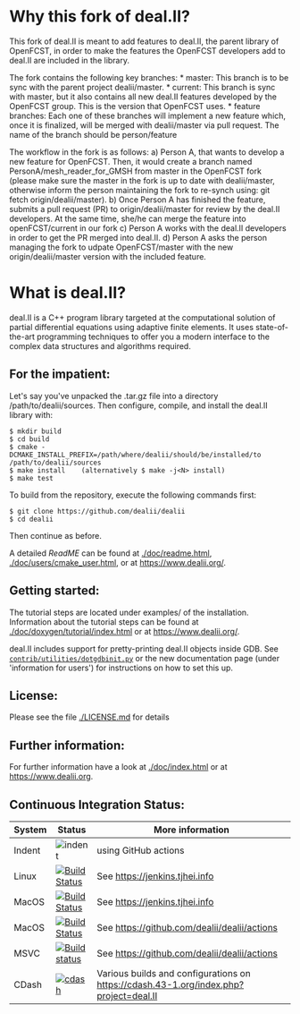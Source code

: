 Why this fork of deal.II?
=========================

This fork of deal.II is meant to add features to deal.II, the parent library of OpenFCST, in order to make the features the OpenFCST developers add to deal.II are included in the library.

The fork contains the following key branches:
    * master: This branch is to be sync with the parent project dealii/master.
    * current: This branch is sync with master, but it also contains all new deal.II features developed by the OpenFCST group. This is the version that OpenFCST uses.
    * feature branches: Each one of these branches will implement a new feature which, once it is finalized, will be merged with dealii/master via pull request. The name of the branch should be person/feature

The workflow in the fork is as follows:
a) Person A, that wants to develop a new feature for OpenFCST. Then, it would create a branch named PersonA/mesh_reader_for_GMSH from master in the OpenFCST fork (please make sure the master in the fork is up to date with dealii/master, otherwise inform the person maintaining the fork to re-synch using: git fetch origin/dealii/master).
b) Once Person A has finished the feature, submits a pull request (PR) to origin/dealii/master for review by the deal.II developers. At the same time, she/he can merge the feature into openFCST/current in our fork
c) Person A works with the deal.II developers in order to get the PR merged into deal.II.
d) Person A asks the person managing the fork to udpate OpenFCST/master with the new origin/dealii/master version with the included feature.


What is deal.II?
================

deal.II is a C++ program library targeted at the computational solution
of partial differential equations using adaptive finite elements. It uses
state-of-the-art programming techniques to offer you a modern interface
to the complex data structures and algorithms required.

For the impatient:
------------------

Let's say you've unpacked the .tar.gz file into a directory /path/to/dealii/sources. 
Then configure, compile, and install the deal.II library with:

    $ mkdir build
    $ cd build
    $ cmake -DCMAKE_INSTALL_PREFIX=/path/where/dealii/should/be/installed/to /path/to/dealii/sources
    $ make install    (alternatively $ make -j<N> install)
    $ make test

To build from the repository, execute the following commands first:

    $ git clone https://github.com/dealii/dealii
    $ cd dealii

Then continue as before.

A detailed *ReadME* can be found at [./doc/readme.html](https://dealii.org/developer/readme.html),
[./doc/users/cmake_user.html](https://dealii.org/developer/users/cmake_user.html),
or at https://www.dealii.org/.

Getting started:
----------------

The tutorial steps are located under examples/ of the installation.
Information about the tutorial steps can be found at
[./doc/doxygen/tutorial/index.html](https://dealii.org/developer/doxygen/deal.II/Tutorial.html)
or at https://www.dealii.org/.

deal.II includes support for pretty-printing deal.II objects inside GDB.
See [`contrib/utilities/dotgdbinit.py`](contrib/utilities/dotgdbinit.py) or
the new documentation page (under 'information for users') for instructions
on how to set this up.

License:
--------

Please see the file [./LICENSE.md](LICENSE.md) for details

Further information:
--------------------

For further information have a look at
[./doc/index.html](https://dealii.org/developer/index.html) or at
https://www.dealii.org.

Continuous Integration Status:
------------------------

| System | Status | More information |
| --- | --- | --- |
| Indent | ![indent](https://github.com/dealii/dealii/workflows/indent/badge.svg) | using GitHub actions |
| Linux | [![Build Status](https://jenkins.tjhei.info/job/dealii/job/master/badge/icon)](https://jenkins.tjhei.info/job/dealii/job/master/) | See https://jenkins.tjhei.info |
| MacOS | [![Build Status](https://jenkins.tjhei.info/job/dealii-OSX/job/master/badge/icon)](https://jenkins.tjhei.info/job/dealii-OSX/job/master/) | See https://jenkins.tjhei.info |
| MacOS | [![Build Status](https://github.com/dealii/dealii/workflows/github-CI/badge.svg)](https://github.com/dealii/dealii/actions?query=workflow%3Agithub-CI) | See https://github.com/dealii/dealii/actions |
| MSVC | [![Build status](https://github.com/dealii/dealii/workflows/github-windows/badge.svg)](https://github.com/dealii/dealii/actions?query=workflow%3Agithub-windows) | See https://github.com/dealii/dealii/actions |
| CDash | [![cdash](https://img.shields.io/website?down_color=lightgrey&down_message=offline&label=CDash&up_color=green&up_message=up&url=https%3A%2F%2Fcdash.43-1.org%2Findex.php%3Fproject%3Ddeal.II)](https://cdash.43-1.org/index.php?project=deal.II) | Various builds and configurations on https://cdash.43-1.org/index.php?project=deal.II |


